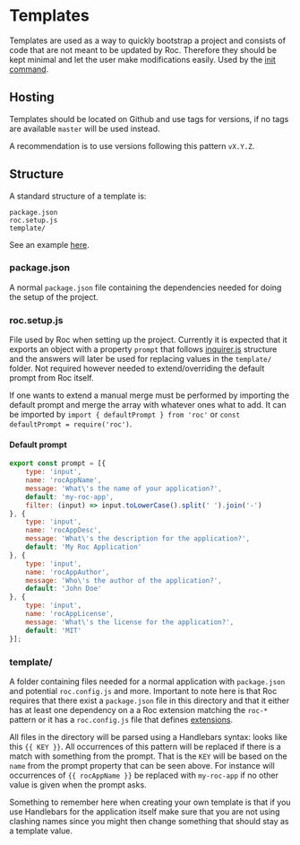 # Templates

Templates are used as a way to quickly bootstrap a project and consists of code that are not meant to be updated by Roc. Therefore they should be kept minimal and let the user make modifications easily. Used by the [init command](/docs/Commands.md#init).

## Hosting
Templates should be located on Github and use tags for versions, if no tags are available `master` will be used instead.

A recommendation is to use versions following this pattern `vX.Y.Z`.

## Structure
A standard structure of a template is:
```
package.json
roc.setup.js
template/
```

See an example [here](https://github.com/vgno/roc-template-web).

### package.json
A normal `package.json` file containing the dependencies needed for doing the setup of the project.

### roc.setup.js
File used by Roc when setting up the project. Currently it is expected that it exports an object with a property `prompt` that follows [inquirer.js](https://github.com/SBoudrias/Inquirer.js) structure and the answers will later be used for replacing values in the `template/` folder. Not required however needed to extend/overriding the default prompt from Roc itself.

If one wants to extend a manual merge must be performed by importing the default prompt and merge the array with whatever ones what to add. It can be imported by `import { defaultPrompt } from 'roc'` or `const defaultPrompt = require('roc')`.

#### Default prompt
```js
export const prompt = [{
    type: 'input',
    name: 'rocAppName',
    message: 'What\'s the name of your application?',
    default: 'my-roc-app',
    filter: (input) => input.toLowerCase().split(' ').join('-')
}, {
    type: 'input',
    name: 'rocAppDesc',
    message: 'What\'s the description for the application?',
    default: 'My Roc Application'
}, {
    type: 'input',
    name: 'rocAppAuthor',
    message: 'Who\'s the author of the application?',
    default: 'John Doe'
}, {
    type: 'input',
    name: 'rocAppLicense',
    message: 'What\'s the license for the application?',
    default: 'MIT'
}];
```

### template/
A folder containing files needed for a normal application with `package.json` and potential `roc.config.js` and more. Important to note here is that Roc requires that there exist a `package.json` file in this directory and that it either has at least one dependency on a a Roc extension matching the `roc-*` pattern or it has a `roc.config.js` file that defines [extensions](/docs/config/extensions.md).

All files in the directory will be parsed using a Handlebars syntax: looks like this `{{ KEY }}`. All occurrences of this pattern will be replaced if there is a match with something from the prompt. That is the `KEY` will be based on the `name` from the prompt property that can be seen above. For instance will occurrences of `{{ rocAppName }}` be replaced with `my-roc-app` if no other value is given when the prompt asks.

Something to remember here when creating your own template is that if you use Handlebars for the application itself make sure that you are not using clashing names since you might then change something that should stay as a template value.
